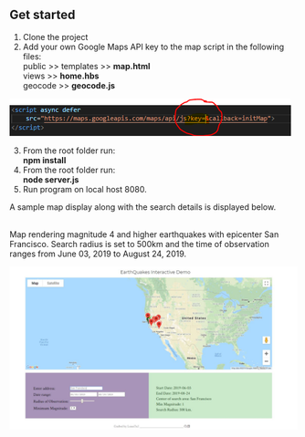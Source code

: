 ## Get started
1. Clone the project 
2. Add your own Google Maps API key to the map script in the following files: <br>
    public >> templates >> **map.html** <br>
    views >> **home.hbs** <br>
    geocode >> **geocode.js** <br>

![Insert gKey](gKey.PNG)

3. From the root folder run: <br> **npm install**
4. From the root folder run: <br> **node server.js**
5. Run program on local host 8080.

A sample map display along with the search details is displayed below.

<br>
Map rendering magnitude 4 and higher earthquakes with epicenter San Francisco. Search radius is set to 500km and the 
time of observation ranges from June 03, 2019 to August 24, 2019. 

![EarthQuakes - Map Display](/screenshots/screenshot.JPG)

<!-- ![EarthQuakes - Map Display](/screenshots/screenshot_LA.png)

<br>

![EarthQuakes - Search Details](/screenshots/screenshot_LA_details.png) -->
